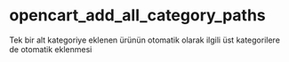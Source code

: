 # opencart_add_all_category_paths
Tek bir alt kategoriye eklenen ürünün otomatik olarak ilgili üst kategorilere de otomatik eklenmesi
